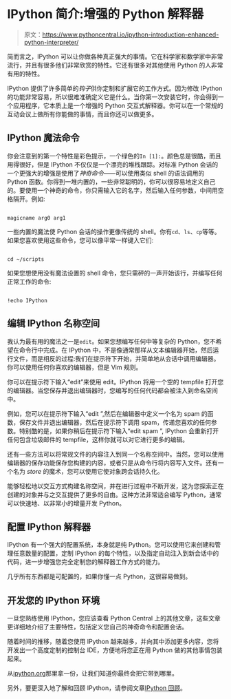 # IPython 简介:增强的 Python 解释器

> 原文：<https://www.pythoncentral.io/ipython-introduction-enhanced-python-interpreter/>

简而言之，IPython 可以让你做各种真正强大的事情。它在科学家和数学家中非常流行，并且有很多他们非常欣赏的特性。它还有很多对其他使用 Python 的人非常有用的特性。

IPython 提供了许多简单的*钩子*供你定制和扩展它的工作方式。因为修改 IPython 的功能非常容易，所以很难准确定义它是什么。当你第一次安装它时，你会得到一个应用程序，它本质上是一个增强的 Python 交互式解释器。你可以在一个常规的互动会议上做所有你能做的事情，而且你还可以做更多。

## IPython 魔法命令

你会注意到的第一个特性是彩色提示，一个绿色的`In [1]:`。颜色总是很酷，而且用得很好，但是 IPython 不仅仅是一个漂亮的堆栈跟踪。对标准 Python 会话的一个更强大的增强是使用了*神奇命令*——可以使用类似 shell 的语法调用的 Python 函数。你得到一堆内置的，一些非常聪明的，你可以很容易地定义自己的。要使用一个神奇的命令，你只需输入它的名字，然后输入任何参数，中间用空格隔开。例如:

```

magicname arg0 arg1

```

一些内置的魔法使 Python 会话的操作更像传统的 shell。你有`cd`、`ls`、`cp`等等。如果您喜欢使用这些命令，您可以像平常一样键入它们:

```

cd ~/scripts

```

如果您想使用没有魔法设置的 shell 命令，您只需砰的一声开始该行，并编写任何正常工作的命令:

```

!echo IPython

```

## 编辑 IPython 名称空间

我认为最有用的魔法之一是`edit`。如果您想编写任何中等复杂的 Python，您不希望在命令行中完成。在 IPython 中，不是像通常那样从文本编辑器开始，然后运行文件，而是相反的过程:我们在提示符下开始，并简单地从会话中调用编辑器。你可以使用任何你喜欢的编辑器，但是 Vim 规则。

你可以在提示符下输入“edit”来使用 edit。IPython 将用一个空的 tempfile 打开您的编辑器。当您保存并退出编辑器时，您编写的任何代码都会被注入到命名空间中。

例如，您可以在提示符下输入“edit ”,然后在编辑器中定义一个名为 spam 的函数，保存文件并退出编辑器，然后在提示符下调用 spam，传递您喜欢的任何参数。特别酷的是，如果你稍后在提示符下输入“edit spam ”, IPython 会重新打开任何包含垃圾邮件的 tempfile，这样你就可以对它进行更多的编辑。

还有一些方法可以将常规文件的内容注入到同一个名称空间中。当然，您可以使用编辑器的保存功能保存您构建的内容，或者只是从命令行将内容写入文件。还有一个名为 *store* 的魔术，您可以使用它使对象跨会话持久化。

能够轻松地以交互方式构建名称空间，并在进行过程中不断开发，这为您探索正在创建的对象并与之交互提供了更多的自由。这种方法非常适合编写 Python，通常可以快速地、以非常小的增量开发 Python。

## 配置 IPython 解释器

IPython 有一个强大的配置系统，本身就是纯 Python。您可以使用它来创建和管理任意数量的配置，定制 IPython 的每个特性，以及指定自动注入到新会话中的代码，进一步增强您完全定制您的解释器工作方式的能力。

几乎所有东西都是可配置的，如果你懂一点 Python，这很容易做到。

## 开发您的 IPython 环境

一旦您熟练使用 IPython，您应该查看 Python Central 上的其他文章，这些文章更详细地介绍了主要特性，包括定义您自己的神奇命令和配置会话。

随着时间的推移，随着您使用 IPython 越来越多，并向其中添加更多内容，您将开发出一个高度定制的控制台 IDE，方便地将您正在用 Python 做的其他事情包装起来。

从[ipython.org](https://ipython.org/)那里拿一份，让我们知道你最终会把它带到哪里。

另外，要更深入地了解和回顾 IPython，请参阅文章[IPython 回顾](https://www.pythoncentral.io/review-of-ipython-alternative-python-shell/ "Review of IPython (alternative Python shell)")。